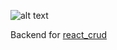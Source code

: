 ![alt text](https://www.profitsoft.ua/static/app/img/logo1.png)

Backend for [react_crud](https://github.com/DmytroAksonenko/react_crud)
